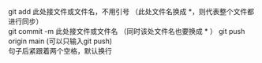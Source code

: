 git add 此处接文件或文件名，不用引号 （此处文件名换成 *，则代表整个文件都进行同步）  
git commit -m 此处接文件或文件名 （同时该处文件名也要换成 * ）
git push origin main (可以只输入git push)  
句子后紧跟着两个空格，默认换行